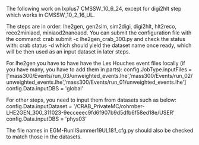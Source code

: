 The following work on lxplus7 CMSSW_10_6_24, except for digi2hlt step which works in CMSSW_10_2_16_UL.

The steps are in order: lhe2gen, gen2sim, sim2digi, digi2hlt, hlt2reco, reco2miniaod, miniaod2nanoaod.
You can submit the configuration file with the command:
crab submit -c lhe2gen_crab_300.py
and check the status with:
crab status -d <folder>
which should yield the dataset name once ready, which will be then used as an input dataset in later steps.

For lhe2gen you have to have have the Les Houches event files locally (if you have many, you have to add them in parts):
config.JobType.inputFiles = ['mass300/Events/run_03/unweighted_events.lhe','mass300/Events/run_02/unweighted_events.lhe','mass300/Events/run_01/unweighted_events.lhe']
config.Data.inputDBS = 'global'

For other steps, you need to input them from datasets such as below:
config.Data.inputDataset = '/CRAB_PrivateMC/rohrnber-LHE2GEN_300_311023-9ecceeec9fd6f907b9d5dfb6f58ed18e/USER'
config.Data.inputDBS = 'phys03'

The file names in EGM-RunIISummer19UL18<step>_1_<mass>_cfg.py should also be checked to match those in the datasets.